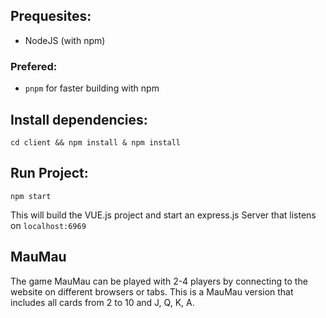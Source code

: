 ## Prequesites:

- NodeJS (with npm)

### Prefered:

- `pnpm` for faster building with npm

## Install dependencies:

```
cd client && npm install & npm install
```

## Run Project:

```
npm start
```

This will build the VUE.js project and start an express.js Server that listens on `localhost:6969`

## MauMau

The game MauMau can be played with 2-4 players by connecting to the website on different browsers or tabs.
This is a MauMau version that includes all cards from 2 to 10 and J, Q, K, A.
